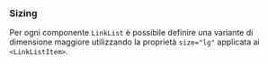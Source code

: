 ### Sizing

Per ogni componente `LinkList` è possibile definire una variante di dimensione maggiore utilizzando la proprietà `size="lg"` applicata ai `<LinkListItem>`.

<!-- STORY -->
